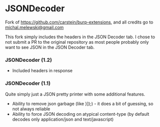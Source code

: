JSONDecoder
====================

Fork of https://github.com/carstein/burp-extensions, and all credits go to michal.melewski@gmail.com

This fork simply includes the headers in the JSON Decoder tab. I chose to not submit a PR to the original repository as
most people probably only want to see JSON in the JSON Decoder tab.

### JSONDecoder (1.2)
* Included headers in response

### JSONDecoder (1.1)
Quite simply just a JSON pretty printer with some additional features.

* Ability to remove json garbage (like }]);) - it does a bit of guessing, so not always reliable
* Ability to force JSON decoding on atypical content-type (by default decodes only application/json and text/javascript)